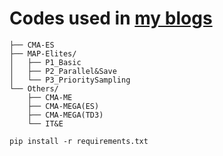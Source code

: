 # Codes used in [my blogs](https://szhaovas.github.io/)
```
├── CMA-ES
├── MAP-Elites/
│   ├── P1_Basic
│   ├── P2_Parallel&Save
│   └── P3_PrioritySampling
└── Others/
    ├── CMA-ME
    ├── CMA-MEGA(ES)
    ├── CMA-MEGA(TD3)
    └── IT&E
```

```
pip install -r requirements.txt
```
